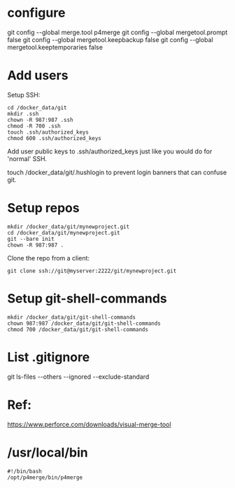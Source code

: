 # configure
git config --global merge.tool p4merge
git config --global mergetool.prompt false
git config --global mergetool.keepbackup false
git config --global mergetool.keeptemporaries false


# Add users
Setup SSH:
```console
cd /docker_data/git
mkdir .ssh
chown -R 987:987 .ssh
chmod -R 700 .ssh
touch .ssh/authorized_keys
chmod 600 .ssh/authorized_keys
```

Add user public keys to .ssh/authorized_keys just like you would do for 'normal' SSH.

touch /docker_data/git/.hushlogin to prevent login banners that can confuse git.

# Setup repos

```console
mkdir /docker_data/git/mynewproject.git
cd /docker_data/git/mynewproject.git
git --bare init
chown -R 987:987 .
```

Clone the repo from a client:

```console
git clone ssh://git@myserver:2222/git/mynewproject.git
```

# Setup git-shell-commands

```console
mkdir /docker_data/git/git-shell-commands
chown 987:987 /docker_data/git/git-shell-commands
chmod 700 /docker_data/git/git-shell-commands
```
# List .gitignore
git ls-files --others --ignored --exclude-standard


# Ref:
https://www.perforce.com/downloads/visual-merge-tool

# /usr/local/bin
```console
#!/bin/bash
/opt/p4merge/bin/p4merge
```
